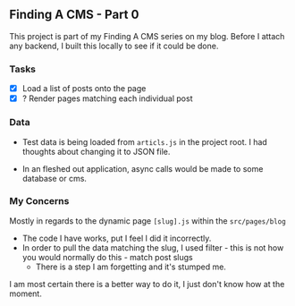 ## Finding A CMS - Part 0

This project is part of my Finding A CMS series on my blog. Before I attach any backend, I built this locally to see if it could be done.

### Tasks

- [x] Load a list of posts onto the page
- [x] ? Render pages matching each individual post

### Data

- Test data is being loaded from `articls.js` in the project root. I had thoughts about changing it to JSON file.

- In an fleshed out application, async calls would be made to some database or cms.

### My Concerns

Mostly in regards to the dynamic page `[slug].js` within the `src/pages/blog`

- The code I have works, put I feel I did it incorrectly.
- In order to pull the data matching the slug, I used filter - this is not how you would normally do this - match post slugs
  - There is a step I am forgetting and it's stumped me.

I am most certain there is a better way to do it, I just don't know how at the moment.
